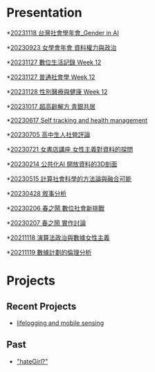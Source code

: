 # Presentation
*[20231118 台灣社會學年會_Gender in AI]()

*[20230923 女學會年會 資料權力與政治]()

*[20231127 數位生活記錄 Week 12](https://docs.google.com/presentation/d/e/2PACX-1vQd1tJEMZd32TfqCEXnLu5CRpjxBRtGUG7umysSRywrYy5xmtS5F5uR79LwHP5DAl2Ge4GbVyHnd_5W/pub?start=false&loop=false&delayms=3000)

*[20231127 普通社會學 Week 12]()

*[20231128 性別醫療與健康 Week 12]()

*[20231017 超高齡解方 青銀共居]()

*[20230617 Self tracking and health management]()

*[20230705 高中生人社營評論]()

*[20230721 女書店講座 女性主義對資料的探問]()

*[20230214 公共化AI 開放資料的3D剖面]()

*[20230515 計算社會科學的方法論與融合可能]()

*[20230428 敘事分析]()

*[20230206 春之鬧 數位社會新挑戰]()

*[20230207 春之鬧 實作討論]()


*[20211118 演算法政治與數據女性主義]()

*[20211119 數據計劃的倫理分析]()


# Projects

## Recent Projects
* [lifelogging and mobile sensing]()

## Past
* ["hateGirl?"]()

